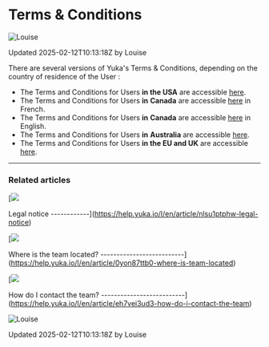 Terms & Conditions
==================

![Louise](https://files.helpdocs.io/n0njida9x8/other/1697448726388/clean-shot-2023-09-26-at-13-07-20-2-x.png)

Updated 2025-02-12T10:13:18Z by Louise

There are several versions of Yuka's Terms & Conditions, depending on the country of residence of the User :

* The Terms and Conditions for Users **in the USA** are accessible [here](https://help.yuka.io/l/en/article/c1zr4m81g1).
* The Terms and Conditions for Users **in** **Canada** are accessible [here](https://help.yuka.io/l/fr/article/gte8bvcqx8) in French.
* The Terms and Conditions for Users **in** **Canada** are accessible [here](https://help.yuka.io/l/en/article/29ei59sgfa) in English.
* The Terms and Conditions for Users **in** **Australia** are accessible [here](https://help.yuka.io/l/en/article/f44t7d4gwr).
* The Terms and Conditions for Users **in the EU and UK** are accessible [here](https://help.yuka.io/l/en/article/nui6tegnjw).

* * *

### Related articles

[![](https://files.helpdocs.io/n0njida9x8/articles/tu0my38nn5/1617283820093/bullet.svg)

Legal notice
------------](https://help.yuka.io/l/en/article/nlsu1ptphw-legal-notice)

[![](https://files.helpdocs.io/n0njida9x8/articles/tu0my38nn5/1617283820093/bullet.svg)

Where is the team located?
--------------------------](https://help.yuka.io/l/en/article/0yon87ttb0-where-is-team-located)

[![](https://files.helpdocs.io/n0njida9x8/articles/tu0my38nn5/1617283820093/bullet.svg)

How do I contact the team?
--------------------------](https://help.yuka.io/l/en/article/eh7vei3ud3-how-do-i-contact-the-team)

![Louise](https://files.helpdocs.io/n0njida9x8/other/1697448726388/clean-shot-2023-09-26-at-13-07-20-2-x.png)

Updated 2025-02-12T10:13:18Z by Louise